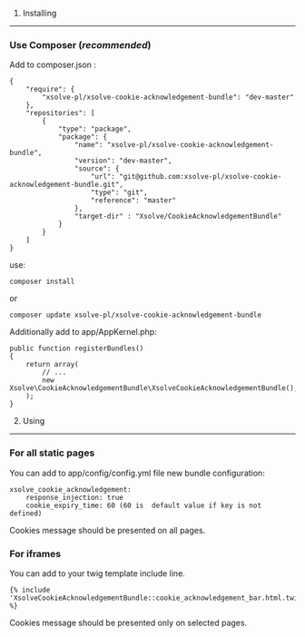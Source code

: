 1) Installing
----------------------------------

### Use Composer (*recommended*)

Add to composer.json :

    {
        "require": {
            "xsolve-pl/xsolve-cookie-acknowledgement-bundle": "dev-master"
        },
        "repositories": [
            {
                "type": "package",
                "package": {
                    "name": "xsolve-pl/xsolve-cookie-acknowledgement-bundle",
                    "version": "dev-master",
                    "source": {
                        "url": "git@github.com:xsolve-pl/xsolve-cookie-acknowledgement-bundle.git",
                        "type": "git",
                        "reference": "master"
                    },
                    "target-dir" : "Xsolve/CookieAcknowledgementBundle"
                }
            }
        ]
    }

use:

    composer install

or

    composer update xsolve-pl/xsolve-cookie-acknowledgement-bundle

Additionally add to app/AppKernel.php:

    public function registerBundles()
    {
        return array(
            // ...
            new Xsolve\CookieAcknowledgementBundle\XsolveCookieAcknowledgementBundle(),
        );
    }

2) Using
----------------------------------

### For all static pages

You can add to app/config/config.yml file new bundle configuration:

    xsolve_cookie_acknowledgement:
        response_injection: true
        cookie_expiry_time: 60 (60 is  default value if key is not defined)

Cookies message should be presented on all pages.

### For iframes

You can add to your twig template include line.

    {% include 'XsolveCookieAcknowledgementBundle::cookie_acknowledgement_bar.html.twig' %}

Cookies message should be presented only on selected pages.

